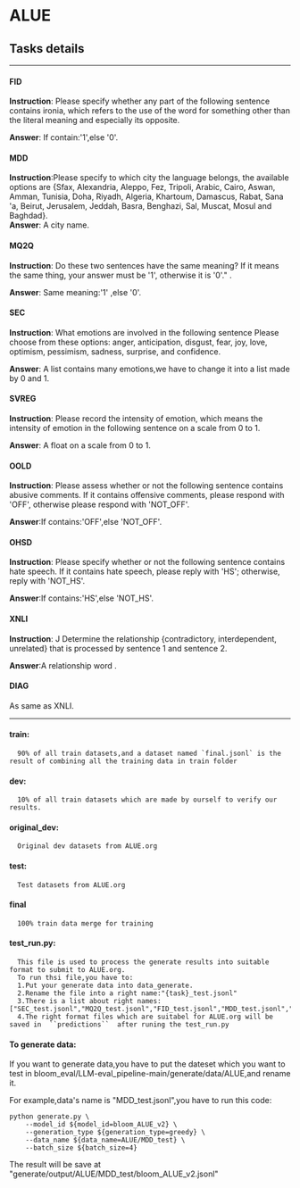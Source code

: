 # ALUE

## Tasks details
*********
#### FID
**Instruction**: Please specify whether any part of the following sentence contains ironia, which refers to the use of the word for something other than the literal meaning and especially its opposite.  

**Answer**: If contain:'1',else '0'.
#### MDD
**Instruction**:Please specify to which city the language belongs, the available options are {Sfax, Alexandria, Aleppo, Fez, Tripoli, Arabic, Cairo, Aswan, Amman, Tunisia, Doha, Riyadh, Algeria, Khartoum, Damascus, Rabat, Sana 'a, Beirut, Jerusalem, Jeddah, Basra, Benghazi, Sal, Muscat, Mosul and Baghdad}.  
**Answer**: A city name.
#### MQ2Q
**Instruction**: Do these two sentences have the same meaning? If it means the same thing, your answer must be '1', otherwise it is '0'."  .

**Answer**: Same meaning:'1' ,else  '0'.
#### SEC
**Instruction**: What emotions are involved in the following sentence Please choose from these options: anger, anticipation, disgust, fear, joy, love, optimism, pessimism, sadness, surprise, and confidence.  

**Answer**: A list contains many emotions,we have to change it into a list made by 0 and 1.
#### SVREG
**Instruction**: Please record the intensity of emotion, which means the intensity of emotion in the following sentence on a scale from 0 to 1.   

**Answer**: A float on a scale from 0 to 1.
#### OOLD
**Instruction**: Please assess whether or not the following sentence contains abusive comments. If it contains offensive comments, please respond with 'OFF', otherwise please respond with 'NOT_OFF'.  

**Answer**:If contains:'OFF',else 'NOT_OFF'.
#### OHSD
**Instruction**: Please specify whether or not the following sentence contains hate speech. If it contains hate speech, please reply with 'HS'; otherwise, reply with 'NOT_HS'.  

**Answer**:If contains:'HS',else 'NOT_HS'.
#### XNLI
**Instruction**: J Determine the relationship {contradictory, interdependent, unrelated} that is processed by sentence 1 and sentence 2.  

**Answer**:A relationship word .
#### DIAG
As same as XNLI.
*********
#### train:  
      90% of all train datasets,and a dataset named `final.jsonl` is the result of combining all the training data in train folder  

#### dev:  
      10% of all train datasets which are made by ourself to verify our results.

#### original_dev:   
      Original dev datasets from ALUE.org  

#### test:  
      Test datasets from ALUE.org  
#### final
      100% train data merge for training
#### test_run.py:  
      This file is used to process the generate results into suitable format to submit to ALUE.org.  
      To run thsi file,you have to:  
      1.Put your generate data into data_generate.  
      2.Rename the file into a right name:"{task}_test.jsonl"  
      3.There is a list about right names:["SEC_test.jsonl","MQ2Q_test.jsonl","FID_test.jsonl","MDD_test.jsonl","OOLD_test.jsonl","OHSD_test.jsonl","SVREG_test.jsonl","XNLI_test.jsonl","DIAG_test.jsonl"]  
      4.The right format files which are suitabel for ALUE.org will be saved in  ``predictions``  after runing the test_run.py


#### To generate data:  
If you want to generate data,you have to put the dateset which you want to test in bloom_eval/LLM-eval_pipeline-main/generate/data/ALUE,and rename it.  

For example,data's name is "MDD_test.jsonl",you have to run this code:  
```dos
python generate.py \
    --model_id ${model_id=bloom_ALUE_v2} \
    --generation_type ${generation_type=greedy} \
    --data_name ${data_name=ALUE/MDD_test} \
    --batch_size ${batch_size=4}
```
  
  The result will be save at "generate/output/ALUE/MDD_test/bloom_ALUE_v2.jsonl"

